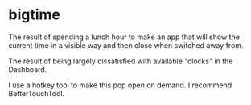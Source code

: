# bigtime

The result of spending a lunch hour to make an app that will show the current time in a visible way and then close when switched away from.

The result of being largely dissatisfied with available "clocks" in the Dashboard.

I use a hotkey tool to make this pop open on demand. I recommend BetterTouchTool.
